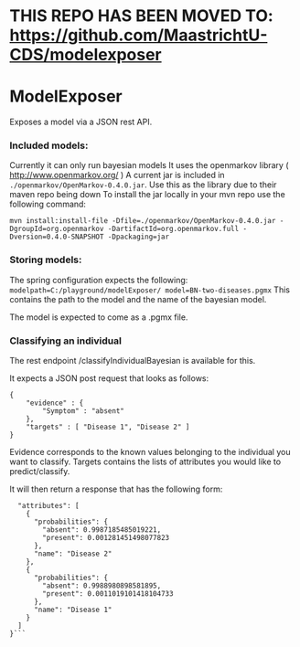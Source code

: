 # THIS REPO HAS BEEN MOVED TO: https://github.com/MaastrichtU-CDS/modelexposer

# ModelExposer

Exposes a model via a JSON rest API.

### Included models:

Currently it can only run bayesian models It uses the openmarkov library ( http://www.openmarkov.org/ )
A current jar is included in `./openmarkov/OpenMarkov-0.4.0.jar`. Use this as the library due to their maven repo being
down To install the jar locally in your mvn repo use the following command:

`mvn install:install-file -Dfile=./openmarkov/OpenMarkov-0.4.0.jar -DgroupId=org.openmarkov -DartifactId=org.openmarkov.full -Dversion=0.4.0-SNAPSHOT -Dpackaging=jar`

### Storing models:

The spring configuration expects the following:
`modelpath=C:/playground/modelExposer/ model=BN-two-diseases.pgmx`
This contains the path to the model and the name of the bayesian model.

The model is expected to come as a .pgmx file.

### Classifying an individual

The rest endpoint /classifyIndividualBayesian is available for this.

It expects a JSON post request that looks as follows:

```
{
    "evidence" : {
        "Symptom" : "absent"
    },
    "targets" : [ "Disease 1", "Disease 2" ]
}
```

Evidence corresponds to the known values belonging to the individual you want to classify. Targets contains the lists of
attributes you would like to predict/classify.

It will then return a response that has the following form:

```{
  "attributes": [
    {
      "probabilities": {
        "absent": 0.9987185485019221,
        "present": 0.001281451498077823
      },
      "name": "Disease 2"
    },
    {
      "probabilities": {
        "absent": 0.9988980898581895,
        "present": 0.0011019101418104733
      },
      "name": "Disease 1"
    }
  ]
}```